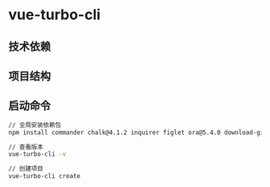 # vue-turbo-cli

## 技术依赖


## 项目结构

## 启动命令

```bash
// 全局安装依赖包
npm install commander chalk@4.1.2 inquirer figlet ora@5.4.0 download-git-repo handlebars fs-extra -g

// 查看版本
vue-turbo-cli -v

// 创建项目
vue-turbo-cli create
```
